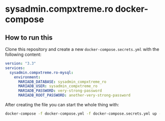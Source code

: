 # sysadmin.compxtreme.ro docker-compose

## How to run this

Clone this repository and create a new `docker-compose.secrets.yml` with the
following content:

```yaml
version: "3.3"
services:
  sysadmin.compxtreme.ro-mysql:
    environment:
      MARIADB_DATABASE: sysadmin_compxtreme_ro
      MARIADB_USER: sysadmin_compxtreme_ro
      MARIADB_PASSWORD: very-strong-password
      MARIADB_ROOT_PASSWORD: another-very-strong-password
```

After creating the file you can start the whole thing with:

```bash
docker-compose -f docker-compose.yml -f docker-compose.secrets.yml up -d
```
